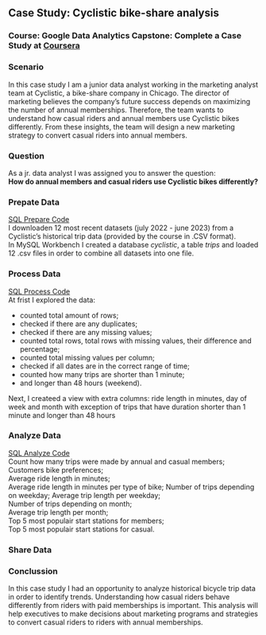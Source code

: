 
## Case Study: Cyclistic bike-share analysis   

### Course: Google Data Analytics Capstone: Complete a Case Study at [Coursera](https://www.coursera.org/learn/google-data-analytics-capstone)

### Scenario
In this case study I am a junior data analyst working in the marketing analyst team at Cyclistic, a bike-share company in Chicago. The director
of marketing believes the company’s future success depends on maximizing the number of annual memberships. Therefore,
the team wants to understand how casual riders and annual members use Cyclistic bikes differently. From these insights,
the team will design a new marketing strategy to convert casual riders into annual members.  

### Question
As a jr. data analyst I was assigned you to answer the question:  
**How do annual members and casual riders use Cyclistic bikes differently?**


### Prepate Data  
[SQL Prepare Code](./01_prepare_data.sql)      
I downloaden 12 most recent datasets (july 2022 - june 2023) from a Cyclistic’s historical trip data (provided by the course in .CSV format).  
In  MySQL Workbench I created a database *cyclistic*, a table *trips* and
loaded 12 .csv files in order to combine all datasets into one file.

### Process Data 
[SQL Process Code](./02_process_data.sql)  
At frist I explored the data:   
- counted total amount of rows;  
- checked if there are any duplicates;  
- checked if there are any missing values;  
- counted total rows, total rows with missing values, their difference and percentage;  
- counted total missing values per column;  
- checked if all dates are in the correct range of time;  
- counted how many trips are shorter than 1 minute;
- and longer than 48 hours (weekend).  

Next, I createed a view with extra columns: ride length in minutes, day of week and month 
with exception of trips that have duration shorter than 1 minute and longer than 48 hours  

### Analyze Data
[SQL Analyze Code](./03_analyze_data.sql)  
Count how many trips were made by annual and casual members;  
Customers bike preferences;  
Average ride length in minutes;  
Average ride length in minutes per type of bike;
Number of trips depending on weekday;
Average trip length per weekday;  
Number of trips depending on month;  
Average trip length per month;  
Top 5 most populair start stations for members;  
Top 5 most populair start stations for casual.

### Share Data


### Conclussion
In this case study I had an opportunity to analyze historical bicycle trip data in order to identify trends. 
Understanding how casual riders behave differently from riders with paid memberships is important. 
This analysis will help executives to make decisions about marketing programs and strategies to convert casual riders to riders with annual memberships.

